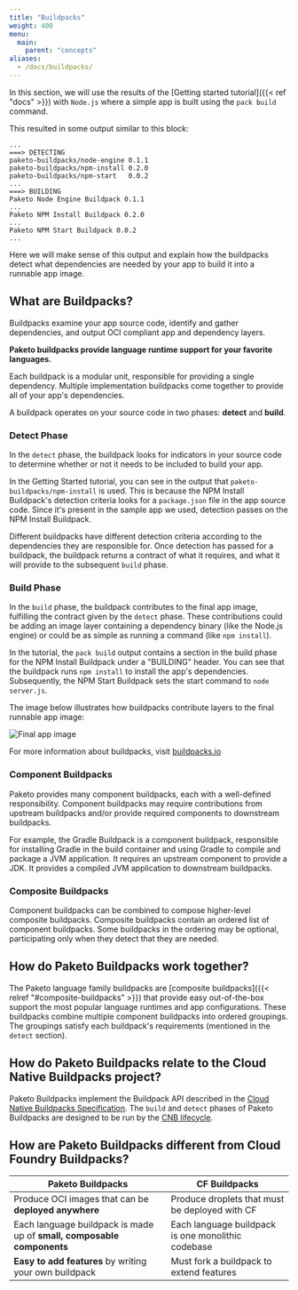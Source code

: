 ```yaml
---
title: "Buildpacks"
weight: 400
menu:
  main:
    parent: "concepts"
aliases:
  - /docs/buildpacks/
---
```

In this section, we will use the results of the [Getting started tutorial]({{< ref "docs" >}}) with `Node.js` where a simple app is built using the `pack build` command.

This resulted in some output similar to this block:

```
...
===> DETECTING
paketo-buildpacks/node-engine 0.1.1
paketo-buildpacks/npm-install 0.2.0
paketo-buildpacks/npm-start   0.0.2
...
===> BUILDING
Paketo Node Engine Buildpack 0.1.1
...
Paketo NPM Install Buildpack 0.2.0
...
Paketo NPM Start Buildpack 0.0.2
...
```

Here we will make sense of this output and explain how the
buildpacks detect what dependencies are needed by your app to build it into a runnable app image.

## What are Buildpacks?
Buildpacks examine your app source code, identify and gather dependencies, and
output OCI compliant app and dependency layers.

**Paketo buildpacks provide language runtime support for your favorite
languages.**

Each buildpack is a modular unit, responsible for providing a single
dependency. Multiple implementation buildpacks come together to provide all of
your app's dependencies.

A buildpack operates on your source code in two phases: **detect** and
**build**.

### Detect Phase
In the `detect` phase, the buildpack looks for indicators in
your source code to determine whether or not it needs to be included to build your app.

In the Getting Started tutorial, you can see in the output that
`paketo-buildpacks/npm-install` is used. This is because the NPM Install
Buildpack's detection criteria looks for a `package.json` file in the app
source code. Since it's present in the sample app we used, detection passes on
the NPM Install Buildpack.

Different buildpacks have different detection criteria according to the
dependencies they are responsible for. Once detection has passed for a
buildpack, the buildpack returns a contract of what it requires, and what it
will provide to the subsequent `build` phase.

### Build Phase
In the `build` phase, the buildpack contributes to the final
app image, fulfilling the contract given by the `detect` phase. These
contributions could be adding an image layer containing a dependency binary
(like the Node.js engine) or could be as simple as running a command (like
`npm install`).

In the tutorial, the `pack build` output contains a section in the
build phase for the NPM Install Buildpack under a "BUILDING" header. You can
see that the buildpack runs `npm install` to install the app's dependencies.
Subsequently, the NPM Start Buildpack sets the start command to `node server.js`.

The image below illustrates how buildpacks contribute layers to the final
runnable app image:

![Final app image](/images/docs-buildpacks-app-image.png)

For more information about buildpacks, visit
[buildpacks.io](https://buildpacks.io/docs/concepts/components/buildpack/)

### Component Buildpacks
Paketo provides many component buildpacks, each with a well-defined
responsibility. Component buildpacks may require contributions from upstream
buildpacks and/or provide required components to downstream buildpacks.

For example, the Gradle Buildpack is a component buildpack, responsible for
installing Gradle in the build container and using Gradle to compile and
package a JVM application. It requires an upstream component to provide a
JDK. It provides a compiled JVM application to downstream buildpacks.

### Composite Buildpacks

Component buildpacks can be combined to compose higher-level composite
buildpacks. Composite buildpacks contain an ordered list of component
buildpacks. Some buildpacks in the ordering may be optional, participating only
when they detect that they are needed.

## How do Paketo Buildpacks work together?
The Paketo language family buildpacks are [composite
buildpacks]({{< relref "#composite-buildpacks" >}}) that provide easy out-of-the-box support the
most popular language runtimes and app configurations. These buildpacks combine
multiple component buildpacks into ordered groupings. The groupings satisfy
each buildpack's requirements (mentioned in the  `detect` section).

## How do Paketo Buildpacks relate to the Cloud Native Buildpacks project?

Paketo Buildpacks implement the Buildpack API described in the [Cloud Native Buildpacks
Specification](https://github.com/buildpacks/spec). The `build` and `detect`
phases of Paketo Buildpacks are designed to be run by the [CNB
lifecycle](https://buildpacks.io/docs/for-platform-operators/concepts/lifecycle/).

## How are Paketo Buildpacks different from Cloud Foundry Buildpacks?

| Paketo Buildpacks | CF Buildpacks |
| ------------------- | -------------- |
| Produce OCI images that can be **deployed anywhere** | Produce droplets that must be deployed with CF |
| Each language buildpack is made up of **small, composable components** | Each language buildpack is one monolithic codebase |
| **Easy to add features** by writing your own buildpack | Must fork a buildpack to extend features |

